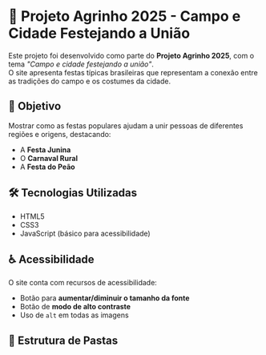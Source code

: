 # 🌽 Projeto Agrinho 2025 - Campo e Cidade Festejando a União

Este projeto foi desenvolvido como parte do **Projeto Agrinho 2025**, com o tema _"Campo e cidade festejando a união"_.  
O site apresenta festas típicas brasileiras que representam a conexão entre as tradições do campo e os costumes da cidade.

## 🎯 Objetivo
Mostrar como as festas populares ajudam a unir pessoas de diferentes regiões e origens, destacando:
- A **Festa Junina**
- O **Carnaval Rural**
- A **Festa do Peão**

## 🛠️ Tecnologias Utilizadas
- HTML5
- CSS3
- JavaScript (básico para acessibilidade)

## ♿ Acessibilidade
O site conta com recursos de acessibilidade:
- Botão para **aumentar/diminuir o tamanho da fonte**
- Botão de **modo de alto contraste**
- Uso de `alt` em todas as imagens

## 📁 Estrutura de Pastas

